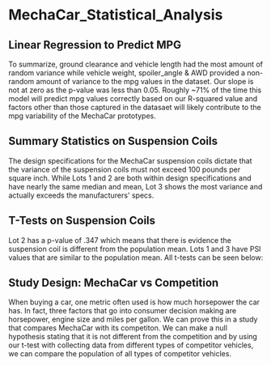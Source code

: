 # MechaCar_Statistical_Analysis

## Linear Regression to Predict MPG
  To summarize, ground clearance and vehicle length had the most amount of random variance while vehicle weight, spoiler_angle & AWD provided a non-random amount of variance to the mpg values in the dataset. Our slope is not at zero as the p-value was less than 0.05. Roughly ~71% of the time this model will predict mpg values correctly based on our R-squared value and factors other than those captured in the datasaet will likely contribute to the mpg variability of the MechaCar prototypes.

## Summary Statistics on Suspension Coils
  The design specifications for the MechaCar suspension coils dictate that the variance of the suspension coils must not exceed 100 pounds per square inch. While Lots 1 and 2 are both within design specifications and have nearly the same median and mean, Lot 3 shows the most variance and actually exceeds the manufacturers' specs.

## T-Tests on Suspension Coils
  Lot 2 has a p-value of .347 which means that there is evidence the suspension coil is different from the population mean. Lots 1 and 3 have PSI values that are similar to the population mean. All t-tests can be seen below:

## Study Design: MechaCar vs Competition
  When buying a car, one metric often used is how much horsepower the car has. In fact, three factors that go into consumer decision making are horsepower, engine size and miles per gallon. We can prove this in a study that compares MechaCar with its competiton. We can make a null hypothesis stating that it is not different from the competition and by using our t-test with collecting data from different types of competitor vehicles, we can compare the population of all types of competitor vehicles.
